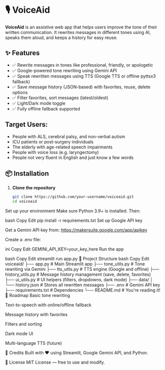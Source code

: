 # 🎙️ VoiceAid

**VoiceAid** is an assistive web app that helps users improve the tone of their written communication. It rewrites messages in different tones using AI, speaks them aloud, and keeps a history for easy reuse.

## ✨ Features

- ✅ Rewrite messages in tones like professional, friendly, or apologetic
- ✅ Google-powered tone rewriting using Gemini API
- ✅ Speak rewritten messages using TTS (Google TTS or offline pyttsx3 fallback)
- ✅ Save message history (JSON-based) with favorites, reuse, delete options
- ✅ Filter favorites, sort messages (latest/oldest)
- ✅ Light/Dark mode toggle
- ✅ Fully offline fallback supported

## Target Users:

- People with ALS, cerebral palsy, and non-verbal autism
- ICU patients or post-surgery individuals
- The elderly with age-related speech impairments
- People with voice loss (e.g. laryngectomy)
- People not very fluent in English and just know a few words

## 📦 Installation

1. **Clone the repository**
   ```bash
   git clone https://github.com/your-username/voiceaid.git
   cd voiceaid
Set up your environment
Make sure Python 3.9+ is installed. Then:

bash
Copy
Edit
pip install -r requirements.txt
Set up Google API key

Get a Gemini API key from: https://makersuite.google.com/app/apikey

Create a .env file:

ini
Copy
Edit
GEMINI_API_KEY=your_key_here
Run the app

bash
Copy
Edit
streamlit run app.py
📁 Project Structure
bash
Copy
Edit
voiceaid/
├── app.py                # Main Streamlit app
├── tone_utils.py         # Tone rewriting via Gemini
├── tts_utils.py          # TTS engine (Google and offline)
├── history_utils.py      # Message history management (save, delete, favorites)
├── ui_utils.py           # UI helpers (filters, dropdowns, dark mode)
├── data/
│   └── history.json      # Stores all rewritten messages
├── .env                  # Gemini API key
├── requirements.txt      # Dependencies
└── README.md             # You're reading it!
🎯 Roadmap
 Basic tone rewriting

 Text-to-speech with online/offline fallback

 Message history with favorites

 Filters and sorting

 Dark mode UI

 Multi-language TTS (future)

🙌 Credits
Built with ❤️ using Streamlit, Google Gemini API, and Python.

📜 License
MIT License — free to use and modify.
